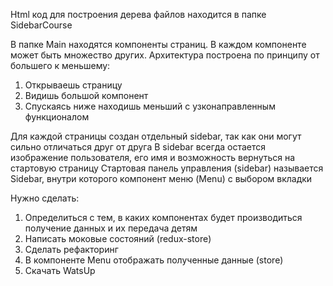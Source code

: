 Html код для построения дерева файлов находится в папке SidebarCourse

В папке Main находятся компоненты страниц. В каждом компоненте может быть множество других.
Архитектура построена по принципу от большего к меньшему:
1. Открываешь страницу
2. Видишь большой компонент
3. Спускаясь ниже находишь меньший с узконаправленным функционалом

Для каждой страницы создан отдельный sidebar, так как они могут сильно отличаться друг от друга
В sidebar всегда остается изображение пользователя, его имя и возможность вернуться на стартовую страницу
Стартовая панель управления (sidebar) называется Sidebar, внутри которого компонент меню (Menu) с выбором вкладки


Нужно сделать: 
1. Определиться с тем, в каких компонентах будет производиться получение данных и их передача детям
2. Написать моковые состояний (redux-store)
3. Сделать рефакторинг
4. В компоненте Menu отображать полученные данные (store)
5. Скачать WatsUp